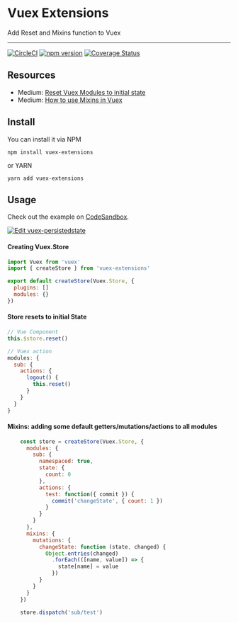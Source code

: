 # Vuex Extensions
Add Reset and Mixins function to Vuex

<hr />

[![CircleCI](https://circleci.com/gh/huybuidac/vuex-extensions.svg?style=svg)](https://circleci.com/gh/huybuidac/vuex-extensions) [![npm version](https://badge.fury.io/js/vuex-extensions.svg)](https://badge.fury.io/js/vuex-extensions) [![Coverage Status](https://coveralls.io/repos/github/huybuidac/vuex-extensions/badge.svg?branch=master)](https://coveralls.io/github/huybuidac/vuex-extensions?branch=master)

## Resources

* Medium: [Reset Vuex Modules to initial state](https://medium.com/@huybuidac_12792/reset-vuex-module-state-d2573bfbd78)
* Medium: [How to use Mixins in Vuex](https://medium.com/@huybuidac_12792/how-to-use-mixins-in-vuex-777f7dc0e5a6)

## Install
You can install it via NPM
```console
npm install vuex-extensions
```

or YARN
```console
yarn add vuex-extensions
```

## Usage

Check out the example on [CodeSandbox](https://codesandbox.io/s/lively-thunder-hrh2o).

[![Edit vuex-persistedstate](https://codesandbox.io/static/img/play-codesandbox.svg)](https://codesandbox.io/s/lively-thunder-hrh2o)

#### Creating Vuex.Store
```js
import Vuex from 'vuex'
import { createStore } from 'vuex-extensions'

export default createStore(Vuex.Store, {
  plugins: []
  modules: {}
})
```

#### Store resets to initial State
```js
// Vue Component
this.$store.reset()
```

```js
// Vuex action
modules: {
  sub: {
    actions: {
      logout() {
        this.reset()
      }
    }
  }
}
```

#### Mixins: adding some default getters/mutations/actions to all modules
```js
    const store = createStore(Vuex.Store, {
      modules: {
        sub: {
          namespaced: true,
          state: {
            count: 0
          },
          actions: {
            test: function({ commit }) {
              commit('changeState', { count: 1 })
            }
          }
        }
      },
      mixins: {
        mutations: {
          changeState: function (state, changed) {
            Object.entries(changed)
              .forEach(([name, value]) => {
                state[name] = value
              })
          }
        }
      }
    })
    
    store.dispatch('sub/test')
```
